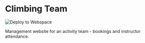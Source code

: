 # Climbing Team

![Deploy to Webspace](https://github.com/sparksp/climbing-team/actions/workflows/deploy.yaml/badge.svg)

Management website for an activity team - bookings and instructor attendance.
